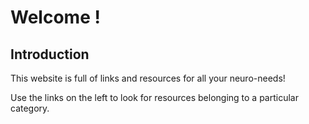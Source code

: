 # Welcome !
## Introduction

This website is full of links and resources for all your neuro-needs!

Use the links on the left to look for resources belonging to a particular category.
